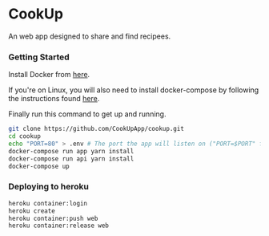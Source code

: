 # CookUp
An web app designed to share and find recipees.
### Getting Started
Install Docker from [here](https://docs.docker.com/get-docker/).

If you're on Linux, you will also need to install docker-compose by following the instructions found [here](https://docs.docker.com/compose/install/#install-compose-on-linux-systems).

Finally run this command to get up and running.

```bash
git clone https://github.com/CookUpApp/cookup.git
cd cookup
echo "PORT=80" > .env # The port the app will listen on ("PORT=$PORT" for c9)
docker-compose run app yarn install
docker-compose run api yarn install
docker-compose up
```

### Deploying to heroku
```bash
heroku container:login
heroku create
heroku container:push web
heroku container:release web
```
